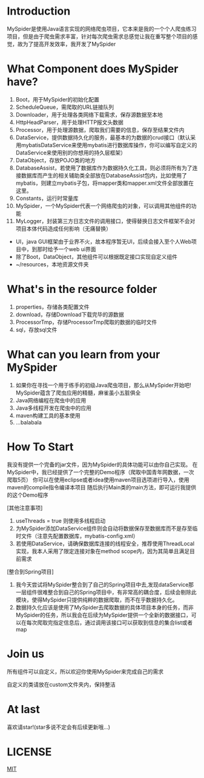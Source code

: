 # Introduction

MySpider是使用Java语言实现的网络爬虫项目，它本来是我的一个个人爬虫练习项目，但是由于爬虫需求丰富，针对每次爬虫需求总感觉让我在重写整个项目的感觉，故为了提高开发效率，我开发了MySpider

# What Component does MySpider have?

1. Boot，用于MySpider的初始化配置
2. ScheduleQueue，需爬取的URL链接队列
3. Downloader，用于处理各类网络下载需求，保存源数据至本地
4. HttpHeadParser，用于处理HTTP报文头数据
5. Processor，用于处理源数据，爬取我们需要的信息，保存至结果文件内
6. DataService，提供数据持久化的服务，最基本的为数据的crud接口（默认采用mybatisDataService来使用mybatis进行数据库操作，你可以编写自定义的DataService来使用别的你想用的持久层框架）
7. DataObject，存放POJO类的地方
8. DatabaseAssist，若使用了数据库作为数据持久化工具，则必须将所有为了连接数据库而产生的相关辅助类全部放在DatabaseAssist包内，比如使用了mybatis，则建立mybatis子包，将mapper类和mapper.xml文件全部放置在这里。
8. Constants，运行时常量库
9. MySpider，一个MySpider代表一个网络爬虫的对象，可以调用其他组件的功能
10. MyLogger，封装第三方日志文件的调用接口，使得替换日志文件框架不会对项目本体代码造成任何影响（无痛替换）

 
 * UI，java GUI框架由于业界不火，故本程序暂无UI，后续会接入至个人Web项目中，到那时给予一个web ui界面
 * 除了Boot，DataObject，其他组件可以根据既定接口实现自定义组件
 * ~/resources，本地资源文件夹
 
 # What's in the resource folder
 
 1. properties，存储各类配置文件
 2. download，存储Download下载完毕的源数据
 3. ProcessorTmp，存储ProcessorTmp爬取的数据的临时文件
 4. sql，存放sql文件
 
 # What can you learn from your MySpider
 
 1. 如果你在寻找一个用于练手的初级Java爬虫项目，那么从MySpider开始吧! MySpider蕴含了爬虫应用的精髓，麻雀虽小五脏俱全
 2. Java网络编程在爬虫中的应用
 3. Java多线程开发在爬虫中的应用
 4. maven构建工具的基本使用
 5. ...balabala
 
 # How To Start
 
 我没有提供一个完备的jar文件，因为MySpider的具体功能可以由你自己实现。
 在MySpider中，我已经提供了一个完整的Demo程序（爬取中国青年网数据，一次爬取5页）
 你可以在使用eclipse或者idea使用maven项目选项进行导入，使用maven的compile指令编译本项目
 随后执行Main类的main方法，即可运行我提供的这个Demo程序
 
 [其他注意事项] 
 1. useThreads = true 则使用多线程启动
 2. 为MySpider添加DataService组件则会自动将数据保存至数据库而不是存至临时文件（注意先配置数据库，mybatis-config.xml）
 3. 若使用DataService，请确保数据库连接的线程安全，推荐使用ThreadLocal实现，我本人采用了限定连接对象在method scope内，因为其简单且满足目前需求
 
 [整合到Spring项目]
1. 我今天尝试将MySpider整合到了自己的Spring项目中去,发现dataService那一层组件很难整合到自己的Spring项目中，有非常高的耦合度，后续会剔除此模块，使得MySpider只提供纯粹的数据爬取，而不在乎数据持久化。
2. 数据持久化应该是使用了MySpider去爬取数据的具体项目本身的任务，而非MySpider的任务，所以我会在后续为MySpider提供一个全新的数据接口，可以在每次爬取完指定信息后，通过调用该接口可以获取到信息的集合list或者map
 
 
 
 # Join us
 
 所有组件可以自定义，所以欢迎你使用MySpider来完成自己的需求
 
 自定义的类请放在custom文件夹内，保持整洁
 
 # At last
 
 喜欢请star!(star多说不定会有后续更新哦...)
 
 
# LICENSE

[MIT](https://github.com/zazaluMonster/MySpider/blob/master/LICENSE)

